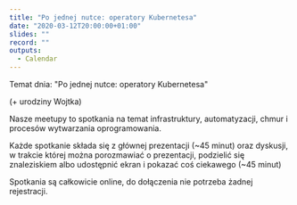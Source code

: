 ```yaml
---
title: "Po jednej nutce: operatory Kubernetesa"
date: "2020-03-12T20:00:00+01:00"
slides: ""
record: ""
outputs:
  - Calendar
---
```

Temat dnia: "Po jednej nutce: operatory Kubernetesa"

(+ urodziny Wojtka)

Nasze meetupy to spotkania na temat infrastruktury, automatyzacji, chmur i procesów wytwarzania oprogramowania.

Każde spotkanie składa się z głównej prezentacji (~45 minut) oraz dyskusji, w trakcie której można porozmawiać o prezentacji, podzielić się znaleziskiem albo udostępnić ekran i pokazać coś ciekawego (~45 minut)

Spotkania są całkowicie online, do dołączenia nie potrzeba żadnej rejestracji.
